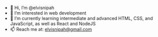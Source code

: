 - 👋 Hi, I’m @elvisnipah
- 👀 I’m interested in web development
- 🌱 I’m currently learning intermediate and advanced HTML, CSS, and JavaScript, as well as React and NodeJS
- 📫 Reach me at: elvisnipah@gmail.com

<!---
elvisnipah/elvisnipah is a ✨ special ✨ repository because its `README.md` (this file) appears on your GitHub profile.
You can click the Preview link to take a look at your changes.
--->

